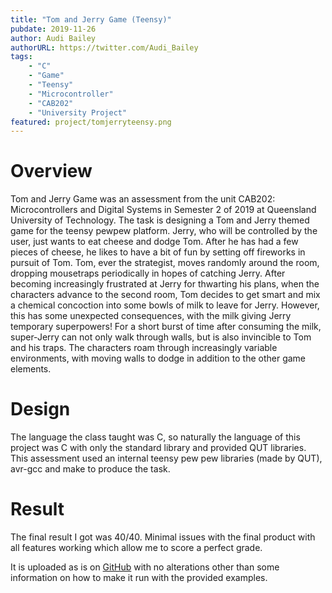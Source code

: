 ```yaml
---
title: "Tom and Jerry Game (Teensy)"
pubdate: 2019-11-26
author: Audi Bailey
authorURL: https://twitter.com/Audi_Bailey
tags:
    - "C"
    - "Game"
    - "Teensy"
    - "Microcontroller"
    - "CAB202"
    - "University Project"
featured: project/tomjerryteensy.png
---
```


# Overview
Tom and Jerry Game was an assessment from the unit CAB202: Microcontrollers and Digital Systems in Semester 2 of 2019 at Queensland University of Technology. The task is designing a Tom and Jerry themed game for the teensy pewpew platform. Jerry, who will be controlled by the user, just wants to eat cheese and dodge Tom. After he has had a few pieces of cheese, he likes to have a bit of fun by setting off fireworks in pursuit of Tom. Tom, ever the strategist, moves randomly around the room, dropping mousetraps periodically in hopes of catching Jerry. After becoming increasingly frustrated at Jerry for thwarting his plans, when the characters advance to the second room, Tom decides to get smart and mix a chemical concoction into some bowls of milk to leave for Jerry. However, this has some unexpected consequences, with the milk giving Jerry temporary superpowers! For a short burst of time after consuming the milk, super-Jerry can not only walk through walls, but is also invincible to Tom and his traps. The characters roam through increasingly variable environments, with moving walls to dodge in addition to the other game elements.

# Design
The language the class taught was C, so naturally the language of this project was C with only the standard library and provided QUT libraries. This assessment used an internal teensy pew pew libraries (made by QUT), avr-gcc and make to produce the task.

# Result
The final result I got was 40/40. Minimal issues with the final product with all features working which allow me to score a perfect grade.

It is uploaded as is on [GitHub](https://github.com/audibailey/cab202-tomjerryteensy) 
with no alterations other than some information on how to make it run with the
provided examples.
